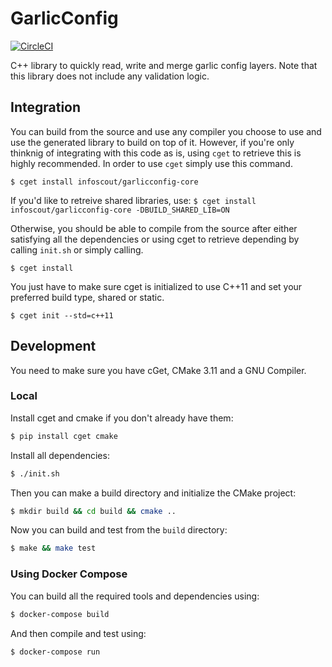 # GarlicConfig

[![CircleCI](https://circleci.com/gh/infoscout/garlicconfig-core.svg?style=svg&circle-token=0fa1ed375c058bb98d7d2dc3e1bf871a9c6706fd)](https://circleci.com/gh/infoscout/garlicconfig-core)


C++ library to quickly read, write and merge garlic config layers. Note that this library does not include any validation logic.

## Integration
You can build from the source and use any compiler you choose to use and use the generated library to build on top of it. However, if you're only thinknig of integrating with this code as is, using `cget` to retrieve this is highly recommended. In order to use `cget` simply use this command.

`$ cget install infoscout/garlicconfig-core`

If you'd like to retreive shared libraries, use:
`$ cget install infoscout/garlicconfig-core -DBUILD_SHARED_LIB=ON`

Otherwise, you should be able to compile from the source after either satisfying all the dependencies or using cget to retrieve depending by calling `init.sh` or simply calling.

`$ cget install`

You just have to make sure cget is initialized to use C++11 and set your preferred build type, shared or static.

`$ cget init --std=c++11`

## Development
You need to make sure you have cGet, CMake 3.11 and a GNU Compiler.

### Local

Install cget and cmake if you don't already have them:

```bash
$ pip install cget cmake
```

Install all dependencies:

```bash
$ ./init.sh
```

Then you can make a build directory and initialize the CMake project:

```bash
$ mkdir build && cd build && cmake ..
```

Now you can build and test from the `build` directory:

```bash
$ make && make test
```


### Using Docker Compose

You can build all the required tools and dependencies using:

```bash
$ docker-compose build
```

And then compile and test using:

```bash
$ docker-compose run
```
